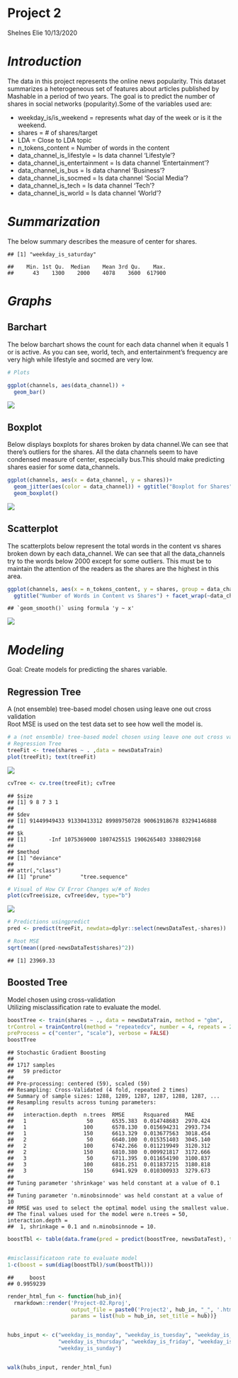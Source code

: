 Project 2
================
Shelnes Elie
10/13/2020

# *Introduction*

The data in this project represents the online news popularity. This
dataset summarizes a heterogeneous set of features about articles
published by Mashable in a period of two years. The goal is to predict
the number of shares in social networks (popularity).Some of the
variables used are:

  - weekday\_is/is\_weekend = represents what day of the week or is it
    the weekend.  
  - shares = \# of shares/target  
  - LDA = Close to LDA topic  
  - n\_tokens\_content = Number of words in the content  
  - data\_channel\_is\_lifestyle = Is data channel ‘Lifestyle’?  
  - data\_channel\_is\_entertainment = Is data channel
    ‘Entertainment’?  
  - data\_channel\_is\_bus = Is data channel ‘Business’?  
  - data\_channel\_is\_socmed = Is data channel ‘Social Media’?  
  - data\_channel\_is\_tech = Is data channel ‘Tech’?  
  - data\_channel\_is\_world = Is data channel ‘World’?

# *Summarization*

The below summary describes the measure of center for shares.

    ## [1] "weekday_is_saturday"

    ##    Min. 1st Qu.  Median    Mean 3rd Qu.    Max. 
    ##      43    1300    2000    4078    3600  617900

# *Graphs*

## Barchart

The below barchart shows the count for each data channel when it equals
1 or is active. As you can see, world, tech, and entertainment’s
frequency are very high while lifestyle and socmed are very low.

``` r
# Plots

ggplot(channels, aes(data_channel)) +
  geom_bar()
```

![](Project02_files/figure-gfm/plot1-1.png)<!-- -->

## Boxplot

Below displays boxplots for shares broken by data channel.We can see
that there’s outliers for the shares. All the data channels seem to have
condensed measure of center, especially bus.This should make predicting
shares easier for some data\_channels.

``` r
ggplot(channels, aes(x = data_channel, y = shares))+ 
  geom_jitter(aes(color = data_channel)) + ggtitle("Boxplot for Shares") + 
  geom_boxplot() 
```

![](Project02_files/figure-gfm/plot2-1.png)<!-- -->

## Scatterplot

The scatterplots below represent the total words in the content vs
shares broken down by each data\_channel. We can see that all the
data\_channels try to the words below 2000 except for some outliers.
This must be to maintain the attention of the readers as the shares are
the highest in this area.

``` r
ggplot(channels, aes(x = n_tokens_content, y = shares, group = data_channel)) + geom_point(aes(color = data_channel)) + geom_smooth(method = 'lm', color = 'green') +
  ggtitle("Number of Words in Content vs Shares") + facet_wrap(~data_channel)
```

    ## `geom_smooth()` using formula 'y ~ x'

![](Project02_files/figure-gfm/plot3-1.png)<!-- -->

# *Modeling*

Goal: Create models for predicting the shares variable.

## Regression Tree

A (not ensemble) tree-based model chosen using leave one out cross
validation  
Root MSE is used on the test data set to see how well the model is.

``` r
# a (not ensemble) tree-based model chosen using leave one out cross validation
# Regression Tree
treeFit <- tree(shares ~ . ,data = newsDataTrain)
plot(treeFit); text(treeFit)
```

![](Project02_files/figure-gfm/regressiontree-1.png)<!-- -->

``` r
cvTree <- cv.tree(treeFit); cvTree
```

    ## $size
    ## [1] 9 8 7 3 1
    ## 
    ## $dev
    ## [1] 91449949433 91330413312 89989750728 90061918678 83294146888
    ## 
    ## $k
    ## [1]       -Inf 1075369000 1807425515 1906265403 3388029168
    ## 
    ## $method
    ## [1] "deviance"
    ## 
    ## attr(,"class")
    ## [1] "prune"         "tree.sequence"

``` r
# Visual of How CV Error Changes w/# of Nodes
plot(cvTree$size, cvTree$dev, type="b")
```

![](Project02_files/figure-gfm/regressiontree-2.png)<!-- -->

``` r
# Predictions usingpredict
pred <- predict(treeFit, newdata=dplyr::select(newsDataTest,-shares))

# Root MSE
sqrt(mean((pred-newsDataTest$shares)^2))
```

    ## [1] 23969.33

## Boosted Tree

Model chosen using cross-validation  
Utilizing misclassification rate to evaluate the model.

``` r
boostTree <- train(shares ~ ., data = newsDataTrain, method = "gbm",
trControl = trainControl(method = "repeatedcv", number = 4, repeats = 2),
preProcess = c("center", "scale"), verbose = FALSE)
boostTree
```

    ## Stochastic Gradient Boosting 
    ## 
    ## 1717 samples
    ##   59 predictor
    ## 
    ## Pre-processing: centered (59), scaled (59) 
    ## Resampling: Cross-Validated (4 fold, repeated 2 times) 
    ## Summary of sample sizes: 1288, 1289, 1287, 1287, 1288, 1287, ... 
    ## Resampling results across tuning parameters:
    ## 
    ##   interaction.depth  n.trees  RMSE      Rsquared     MAE     
    ##   1                   50      6535.383  0.014748683  2970.424
    ##   1                  100      6578.130  0.015694231  2993.734
    ##   1                  150      6613.329  0.013677563  3018.454
    ##   2                   50      6640.100  0.015351403  3045.140
    ##   2                  100      6742.266  0.011219949  3120.312
    ##   2                  150      6810.380  0.009921817  3172.666
    ##   3                   50      6711.395  0.011654190  3100.837
    ##   3                  100      6816.251  0.011837215  3180.818
    ##   3                  150      6941.929  0.010300933  3279.673
    ## 
    ## Tuning parameter 'shrinkage' was held constant at a value of 0.1
    ## 
    ## Tuning parameter 'n.minobsinnode' was held constant at a value of 10
    ## RMSE was used to select the optimal model using the smallest value.
    ## The final values used for the model were n.trees = 50, interaction.depth =
    ##  1, shrinkage = 0.1 and n.minobsinnode = 10.

``` r
boostTbl <- table(data.frame(pred = predict(boostTree, newsDataTest), true = newsDataTest$shares))


#misclassificatoon rate to evaluate model
1-c(boost = sum(diag(boostTbl)/sum(boostTbl)))
```

    ##     boost 
    ## 0.9959239

``` r
render_html_fun <- function(hub_in){
  rmarkdown::render('Project-02.Rproj',
                    output_file = paste0('Project2', hub_in, "_", '.html'),
                    params = list(hub = hub_in, set_title = hub))}


hubs_input <- c("weekday_is_monday", "weekday_is_tuesday", "weekday_is_wednesday", 
                "weekday_is_thursday", "weekday_is_friday", "weekday_is_saturday", 
                "weekday_is_sunday")


walk(hubs_input, render_html_fun)
```

